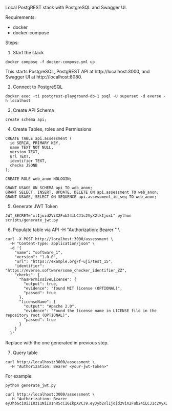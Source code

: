 Local PostgREST stack with PostgreSQL and Swagger UI.

Requirements:
- docker
- docker-compose
  
Steps:

1. Start the stack

```
docker compose -f docker-compose.yml up 
```
This starts PostgreSQL, PostgREST API at http://localhost:3000, and Swagger UI at http://localhost:8080.

2. Connect to PostgreSQL

```
docker exec -ti postgrest-playground-db-1 psql -U superset -d everse -h localhost
```
3. Create API Schema
```
create schema api;
```
4. Create Tables, roles and Permissions
```
CREATE TABLE api.assessment (
  id SERIAL PRIMARY KEY,
  name TEXT NOT NULL,
  version TEXT,
  url TEXT,
  identifier TEXT,
  checks JSONB
);

CREATE ROLE web_anon NOLOGIN;

GRANT USAGE ON SCHEMA api TO web_anon;
GRANT SELECT, INSERT, UPDATE, DELETE ON api.assessment TO web_anon;
GRANT USAGE, SELECT ON SEQUENCE api.assessment_id_seq TO web_anon;
```

5. Generate JWT Token

```
JWT_SECRET="xlIjoid2ViX2Fub24iLCJ1c2VyX2lkIjoxL" python scripts/generate_jwt.py
```

6. Populate table via API
     -H "Authorization: Bearer <your-jwt-token>" \

```
curl -X POST http://localhost:3000/assessment \
  -H "Content-Type: application/json" \
  -d '{
    "name": "software_1",
    "version": "1.0.0",
    "url": "https://example.org/f-uji/test_15",
    "identifier": "https://everse.software/some_checker_identifier_ZZ",
    "checks": {
      "hasPermissiveLicense": {
        "output": true,
        "evidence": "found MIT license (OPTIONAL)",
        "passed": true
      },
      "licenseName": {
        "output": "Apache 2.0",
        "evidence": "Found the license name in LICENSE file in the repository root (OPTIONAL)",
        "passed": true
      }
    }
  }'

```
Replace <your-jwt-token> with the one generated in previous step.

7. Query table
```
curl http://localhost:3000/assessment \
  -H "Authorization: Bearer <your-jwt-token>"

```

For example:


```
python generate_jwt.py

curl http://localhost:3000/assessment \
  -H "Authorization: Bearer eyJhbGciOiJIUzI1NiIsInR5cCI6IkpXVCJ9.eyJyb2xlIjoid2ViX2Fub24iLCJ1c2VyX2lkIjoxLCJpYXQiOjE3NDk1NjAyODAsImV4cCI6MTc0OTU2Mzg4MH0.tqCEKvwoQ_XRAVs5VkAen6des__FH58m0s3DZQqhImc"
```